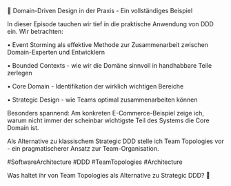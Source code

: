 🎯 Domain-Driven Design in der Praxis - Ein vollständiges Beispiel

In dieser Episode tauchen wir tief in die praktische Anwendung von DDD ein. Wir betrachten:

• Event Storming als effektive Methode zur Zusammenarbeit zwischen Domain-Experten und Entwicklern

• Bounded Contexts - wie wir die Domäne sinnvoll in handhabbare Teile zerlegen

• Core Domain - Identifikation der wirklich wichtigen Bereiche

• Strategic Design - wie Teams optimal zusammenarbeiten können

Besonders spannend: Am konkreten E-Commerce-Beispiel zeige ich, warum nicht immer der scheinbar wichtigste Teil des Systems die Core Domain ist. 

Als Alternative zu klassischem Strategic DDD stelle ich Team Topologies vor - ein pragmatischerer Ansatz zur Team-Organisation.

#SoftwareArchitecture #DDD #TeamTopologies #Architecture 

Was haltet ihr von Team Topologies als Alternative zu Strategic DDD? 🤔
